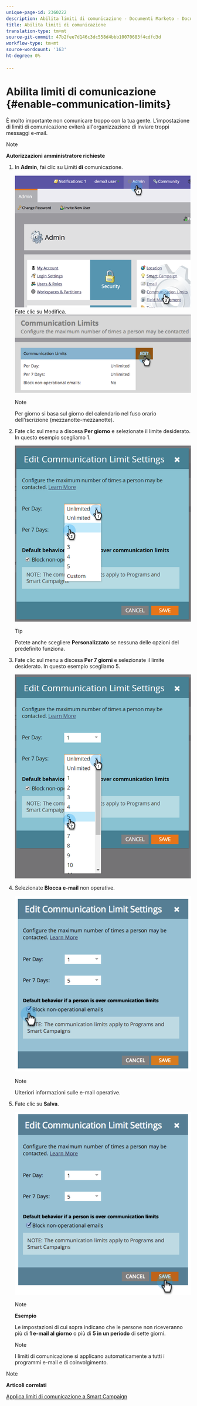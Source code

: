 ```yaml
---
unique-page-id: 2360222
description: Abilita limiti di comunicazione - Documenti Marketo - Documentazione del prodotto
title: Abilita limiti di comunicazione
translation-type: tm+mt
source-git-commit: 47b2fee7d146c3dc558d4bbb10070683f4cdfd3d
workflow-type: tm+mt
source-wordcount: '163'
ht-degree: 0%

---
```



# Abilita limiti di comunicazione {#enable-communication-limits}

È molto importante non comunicare troppo con la tua gente. L&#39;impostazione di limiti di comunicazione eviterà all&#39;organizzazione di inviare troppi messaggi e-mail.

>[!NOTE]
>
>**Autorizzazioni amministratore richieste**

1. In **Admin**, fai clic su Limiti **di** comunicazione.

   ![](assets/image2014-9-18-15-3a53-3a37.png)
Fate clic su Modifica.
   ![](assets/image2014-9-18-15-3a53-3a47.png)

   >[!NOTE]
   >
   >
   >Per giorno si basa sul giorno del calendario nel fuso orario dell&#39;iscrizione (mezzanotte-mezzanotte).

1. Fate clic sul menu a discesa **Per giorno** e selezionate il limite desiderato. In questo esempio scegliamo 1.

   ![](assets/three.png)

   >[!TIP]
   >
   >Potete anche scegliere **Personalizzato** se nessuna delle opzioni del predefinito funziona.

1. Fate clic sul menu a discesa **Per 7 giorni** e selezionate il limite desiderato. In questo esempio scegliamo 5.

   ![](assets/four.png)

1. Selezionate **Blocca e-mail** non operative.

   ![](assets/five.png)

   >[!NOTE]
   >
   >Ulteriori informazioni sulle e-mail [](http://docs.marketo.com/display/DOCS/Make+an+Email+Operational) operative.

1. Fate clic su **Salva**.

   ![](assets/six.png)

   >[!NOTE]
   >
   >**Esempio**
   >
   >
   >Le impostazioni di cui sopra indicano che le persone non riceveranno più di **1 e-mail al giorno** o più di **5 in un periodo** di sette giorni.

   >[!NOTE]
   >
   >
   >I limiti di comunicazione si applicano automaticamente a tutti i programmi e-mail e di coinvolgimento.

>[!NOTE]
>
>**Articoli correlati**
>
>[Applica limiti di comunicazione a Smart Campaign](../../../product-docs/core-marketo-concepts/smart-campaigns/using-smart-campaigns/apply-communication-limits-to-smart-campaign.md)


